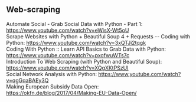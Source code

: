 ## Web-scraping
Automate Social - Grab Social Data with Python - Part 1: https://www.youtube.com/watch?v=eWisX-Wt5oU     
Scrape Websites with Python + Beautiful Soup 4 + Requests -- Coding with Python: https://www.youtube.com/watch?v=3xQTJi2tqgk     
Coding With Python :: Learn API Basics to Grab Data with Python: https://www.youtube.com/watch?v=pxofwuWTs7c     
Introduction To Web Scraping (with Python and Beautiful Soup): https://www.youtube.com/watch?v=XQgXKtPSzUI     
Social Network Analysis with Python: https://www.youtube.com/watch?v=qgGqaBAEy3Q     
Making European Subsidy Data Open: https://okfn.de/blog/2017/04/Making-EU-Data-Open/      

